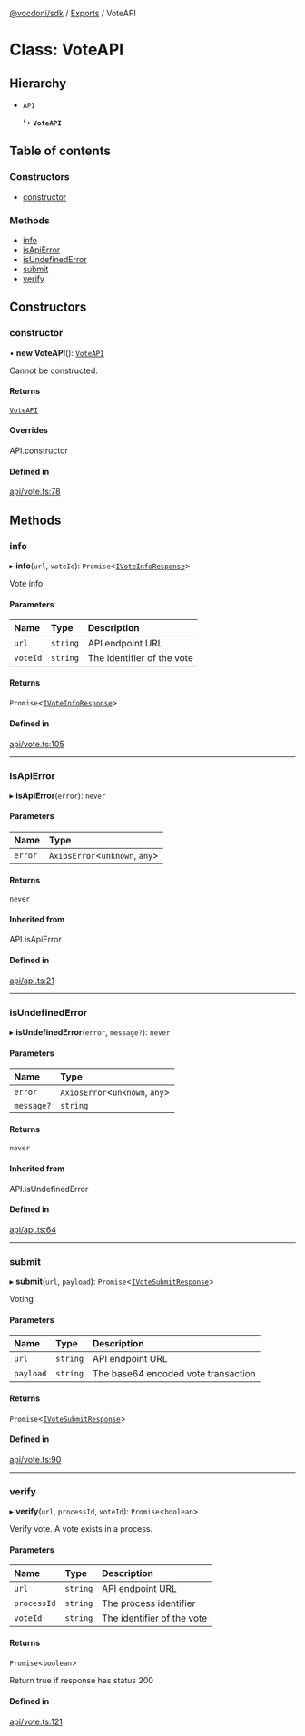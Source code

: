 [@vocdoni/sdk](/sdk) / [Exports](../modules) / VoteAPI

# Class: VoteAPI

## Hierarchy

- `API`

  ↳ **`VoteAPI`**

## Table of contents

### Constructors

- [constructor](VoteAPI#constructor)

### Methods

- [info](VoteAPI#info)
- [isApiError](VoteAPI#isapierror)
- [isUndefinedError](VoteAPI#isundefinederror)
- [submit](VoteAPI#submit)
- [verify](VoteAPI#verify)

## Constructors

### constructor

• **new VoteAPI**(): [`VoteAPI`](VoteAPI)

Cannot be constructed.

#### Returns

[`VoteAPI`](VoteAPI)

#### Overrides

API.constructor

#### Defined in

[api/vote.ts:78](https://github.com/vocdoni/vocdoni-sdk/blob/0a4464c/src/api/vote.ts#L78)

## Methods

### info

▸ **info**(`url`, `voteId`): `Promise`\<[`IVoteInfoResponse`](../interfaces/IVoteInfoResponse)\>

Vote info

#### Parameters

| Name | Type | Description |
| :------ | :------ | :------ |
| `url` | `string` | API endpoint URL |
| `voteId` | `string` | The identifier of the vote |

#### Returns

`Promise`\<[`IVoteInfoResponse`](../interfaces/IVoteInfoResponse)\>

#### Defined in

[api/vote.ts:105](https://github.com/vocdoni/vocdoni-sdk/blob/0a4464c/src/api/vote.ts#L105)

___

### isApiError

▸ **isApiError**(`error`): `never`

#### Parameters

| Name | Type |
| :------ | :------ |
| `error` | `AxiosError`\<`unknown`, `any`\> |

#### Returns

`never`

#### Inherited from

API.isApiError

#### Defined in

[api/api.ts:21](https://github.com/vocdoni/vocdoni-sdk/blob/0a4464c/src/api/api.ts#L21)

___

### isUndefinedError

▸ **isUndefinedError**(`error`, `message?`): `never`

#### Parameters

| Name | Type |
| :------ | :------ |
| `error` | `AxiosError`\<`unknown`, `any`\> |
| `message?` | `string` |

#### Returns

`never`

#### Inherited from

API.isUndefinedError

#### Defined in

[api/api.ts:64](https://github.com/vocdoni/vocdoni-sdk/blob/0a4464c/src/api/api.ts#L64)

___

### submit

▸ **submit**(`url`, `payload`): `Promise`\<[`IVoteSubmitResponse`](../interfaces/IVoteSubmitResponse)\>

Voting

#### Parameters

| Name | Type | Description |
| :------ | :------ | :------ |
| `url` | `string` | API endpoint URL |
| `payload` | `string` | The base64 encoded vote transaction |

#### Returns

`Promise`\<[`IVoteSubmitResponse`](../interfaces/IVoteSubmitResponse)\>

#### Defined in

[api/vote.ts:90](https://github.com/vocdoni/vocdoni-sdk/blob/0a4464c/src/api/vote.ts#L90)

___

### verify

▸ **verify**(`url`, `processId`, `voteId`): `Promise`\<`boolean`\>

Verify vote. A vote exists in a process.

#### Parameters

| Name | Type | Description |
| :------ | :------ | :------ |
| `url` | `string` | API endpoint URL |
| `processId` | `string` | The process identifier |
| `voteId` | `string` | The identifier of the vote |

#### Returns

`Promise`\<`boolean`\>

Return true if response has status 200

#### Defined in

[api/vote.ts:121](https://github.com/vocdoni/vocdoni-sdk/blob/0a4464c/src/api/vote.ts#L121)
